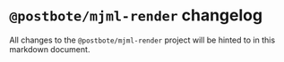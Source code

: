 # `@postbote/mjml-render` changelog

All changes to the `@postbote/mjml-render` project will be hinted to in this markdown document.
